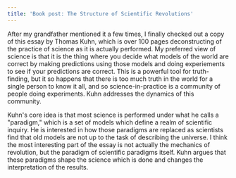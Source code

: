 ```yaml
---
title: 'Book post: The Structure of Scientific Revolutions'
---
```


After my grandfather mentioned it a few times, I finally checked out a copy of this essay by Thomas Kuhn, which is over 100 pages deconstructing of the practice of science as it is actually performed. My preferred view of science is that it is the thing where you decide what models of the world are correct by making predictions using those models and doing experiements to see if your predictions are correct. This is a powerful tool for truth-finding, but it so happens that there is too much truth in the world for a single person to know it all, and so science-in-practice is a community of people doing experiments. Kuhn addresses the dynamics of this community.

Kuhn's core idea is that most science is performed under what he calls a "paradigm," which is a set of models which define a realm of scientific inquiry. He is interested in how those paradigms are replaced as scientists find that old models are not up to the task of describing the universe. I think the most interesting part of the essay is not actually the mechanics of revolution, but the paradigm of scientific paradigms itself. Kuhn argues that these paradigms shape the science which is done and changes the interpretation of the results.
